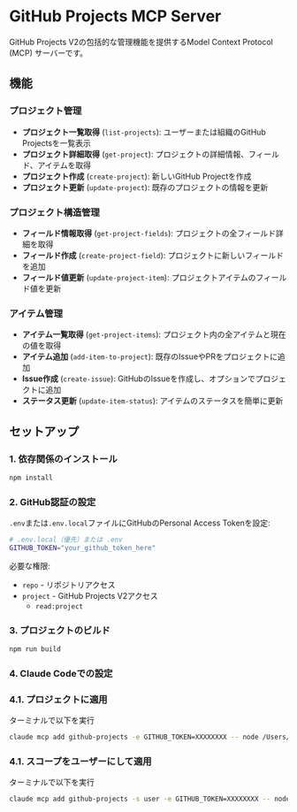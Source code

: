 # GitHub Projects MCP Server

GitHub Projects V2の包括的な管理機能を提供するModel Context Protocol (MCP) サーバーです。

## 機能

### プロジェクト管理
- **プロジェクト一覧取得** (`list-projects`): ユーザーまたは組織のGitHub Projectsを一覧表示
- **プロジェクト詳細取得** (`get-project`): プロジェクトの詳細情報、フィールド、アイテムを取得
- **プロジェクト作成** (`create-project`): 新しいGitHub Projectを作成
- **プロジェクト更新** (`update-project`): 既存のプロジェクトの情報を更新

### プロジェクト構造管理
- **フィールド情報取得** (`get-project-fields`): プロジェクトの全フィールド詳細を取得
- **フィールド作成** (`create-project-field`): プロジェクトに新しいフィールドを追加
- **フィールド値更新** (`update-project-item`): プロジェクトアイテムのフィールド値を更新

### アイテム管理
- **アイテム一覧取得** (`get-project-items`): プロジェクト内の全アイテムと現在の値を取得
- **アイテム追加** (`add-item-to-project`): 既存のIssueやPRをプロジェクトに追加
- **Issue作成** (`create-issue`): GitHubのIssueを作成し、オプションでプロジェクトに追加
- **ステータス更新** (`update-item-status`): アイテムのステータスを簡単に更新

## セットアップ

### 1. 依存関係のインストール

```bash
npm install
```

### 2. GitHub認証の設定

`.env`または`.env.local`ファイルにGitHubのPersonal Access Tokenを設定:

```bash
# .env.local（優先）または .env
GITHUB_TOKEN="your_github_token_here"
```

必要な権限:
- `repo` - リポジトリアクセス
- `project` - GitHub Projects V2アクセス
  - `read:project`

### 3. プロジェクトのビルド

```bash
npm run build
```

### 4. Claude Codeでの設定

### 4.1. プロジェクトに適用
ターミナルで以下を実行

```bash
claude mcp add github-projects -e GITHUB_TOKEN=XXXXXXXX -- node /Users/xxxxx/works/github-projects-mcp/build/index.js
```

### 4.1. スコープをユーザーにして適用
ターミナルで以下を実行

```bash
claude mcp add github-projects -s user -e GITHUB_TOKEN=XXXXXXXX -- node /Users/xxxxx/works/github-projects-mcp/build/index.js
```
